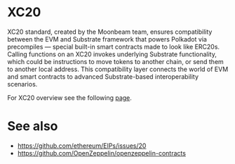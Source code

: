 # XC20

XC20 standard, created by the Moonbeam team, ensures compatibility between the EVM and Substrate framework that powers Polkadot via precompiles — special built-in smart contracts made to look like ERC20s. Calling functions on an XC20 invokes underlying Substrate functionality, which could be instructions to move tokens to another chain, or send them to another local address. This compatibility layer connects the world of EVM and smart contracts to advanced Substrate-based interoperability scenarios.

For XC20 overview see the following [page](/docs/learn/interoperability/xcm/building-with-xcm/create-xc20-assets).

# See also

- https://github.com/ethereum/EIPs/issues/20
- https://github.com/OpenZeppelin/openzeppelin-contracts
